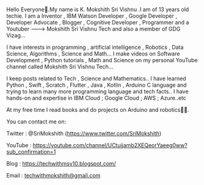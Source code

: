 Hello Everyone👋.My name is K. Mokshith Sri Vishnu .I am of 13 years old techie. I am a Inventor , IBM Watson Developer , Google Developer , Developer Advocate , Blogger , Cognitive Developer , Programmer and a Youtuber ---> Mokshith Sri Vishnu Tech and also a member of GDG Vizag...

I have interests in programming , artificial intelligence , Robotics , Data Science, Algorithms , Science and Math... I make videos on Software Development , Python tutorials , Math and Science on my personal YouTube channel called Mokshith Sri Vishnu Tech...

I keep posts related to Tech , Science and Mathematics.. I have learned Python , Swift , Scratch , Flutter , Java , Kotlin , Arduino C language and trying to learn many more programming language and tech facts.. I have hands-on and expertise in IBM Cloud ; Google Cloud ; AWS ; Azure..etc

At my free time I read books and do projects on Arduino and robotics👨‍💻.

You can contact me on:

Twitter : @SriMokshith (https://www.twitter.com/SriMokshith)


YouTube : 
https://youtube.com/channel/UCtujjamb2XEQeorYaeeg0ww?sub_confirmation=1

Blog : https://techwithmsv10.blogspot.com/

Email : techwithmokshith@gmail.com

